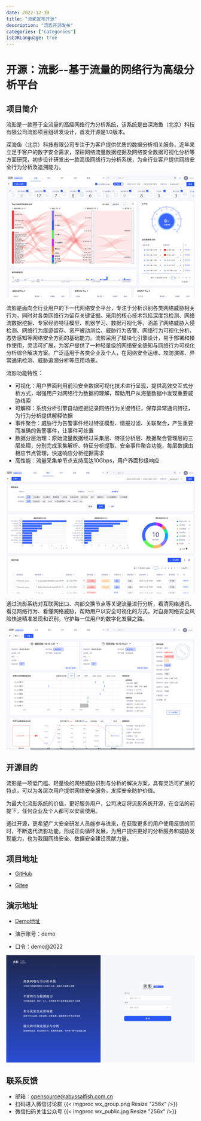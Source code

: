 ```yaml
---
date: 2022-12-30
title: "流影宣布开源"
description: "流影开源发布"
categories: ["categories"]
isCJKLanguage: true
---
```



# 开源：流影--基于流量的网络行为高级分析平台



## 项目简介
流影是一款基于全流量的高级网络行为分析系统，该系统是由深海鱼（北京）科技有限公司流影项目组研发设计，首发开源是1.0版本。

深海鱼（北京）科技有限公司专注于为客户提供优质的数据分析相关服务，近年来立足于客户的数字安全需求，深耕网络流量数据挖掘及网络安全数据可视化分析等方面研究，初步设计研发出一款高级网络行为分析系统，为全行业客户提供网络安全行为分析及追溯能力。

![testpics](/img/zong.png)

流影是面向全行业用户的下一代网络安全平台，专注于分析识别各类网络威胁相关行为，同时对各类网络行为留存关键证据。采用的核心技术包括深度包检测、网络流数据挖掘、专家经验特征模型、机器学习、数据可视化等，涵盖了网络威胁入侵检测、网络行为痕迹留存、资产被动测绘、威胁行为告警、网络行为可视化分析、态势感知等网络安全方面的基础能力。流影采用了模块化引擎设计，易于部署和操作使用，灵活可扩展，为客户提供了一种轻量级的网络安全感知与网络行为可视化分析综合解决方案。广泛适用于各类企业及个人，在网络安全运维、攻防演练、异常通讯检测、威胁追溯分析等应用场景。

流影功能特性：
- 可视化：用户界面利用前沿安全数据可视化技术进行呈现，提供高效交互式分析方式，增强用户对网络行为数据的理解，帮助用户从海量数据中发现重要威胁线索
- 可解释：系统分析引擎自动挖掘记录网络行为关键特征，保存异常通讯特征，为行为分析提供解释依据
- 事件聚合：威胁行为告警事件经过特征模型、情报过滤、关联聚合，产生重要而准确的告警事件，让事件可处置
- 数据分层治理：原始流量数据经过采集层、特征分析层、数据聚合管理层的三层处理，分别完成采集解析、特征分析提取、安全事件聚合功能，每层数据由相应节点管理，快速响应分析挖掘需求
- 高性能：流量采集单节点支持高达10Gbps，用户界面秒级响应

![eventpics](/img/event.png)

通过流影系统对互联网出口、内部交换节点等关键流量进行分析，看清网络通讯、看见网络行为、看懂网络威胁，帮助用户以安全可视化的方式，对自身网络安全风险快速精准发现和识别，守护每一位用户的数字化发展之路。

![event_detail](/img/event_detail.png)

## 开源目的

流影是一项低门槛、轻量级的网络威胁识别与分析的解决方案，具有灵活可扩展的特点，可以为各层次用户提供网络安全服务，发挥安全防护价值。

为最大化流影系统的价值，更好服务用户，公司决定将流影系统开源，在合法的前提下，任何企业及个人都可以安装使用。

通过开源，更希望广大安全研发人员能参与进来，在获取更多的用户使用反馈的同时，不断迭代流影功能，形成正向循环发展，为用户提供更好的分析服务和威胁发现能力，也为我国网络安全、数据安全建设贡献力量。

## 项目地址

- [GitHub](https://github.com/orgs/Abyssal-Fish-Technology/repositories)


- [Gitee](https://gitee.com/organizations/abyssalfish-os/projects)



## 演示地址

- [Demo地址](http://101.254.236.75:12280/ui/#/login)

- 演示账号：demo
- 口令：demo@2022

![ly_login](/img/login.png)

## 联系反馈

- 邮箱：opensource@abyssalfish.com.cn
- 扫码进入微信讨论群
{{< imgproc wx_group.png Resize "256x" />}}
- 微信扫码关注公众号
{{< imgproc wx_public.jpg Resize "256x" />}}